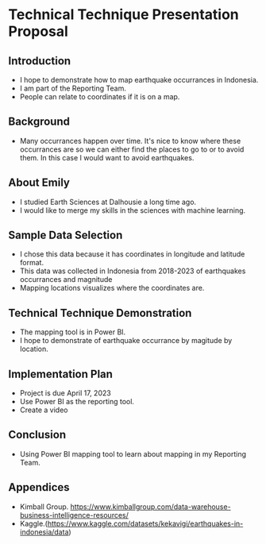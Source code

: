 # Technical Technique Presentation Proposal

## Introduction
- I hope to demonstrate how to map earthquake occurrances in Indonesia.
- I am part of the Reporting Team.  
- People can relate to coordinates if it is on a map.

## Background
- Many occurrances happen over time. It's nice to know where these occurrances are so we can either find the places to go to or to avoid them. In this case I would want to avoid earthquakes.


## About Emily
- I studied Earth Sciences at Dalhousie a long time ago.
- I would like to merge my skills in the sciences with machine learning.


## Sample Data Selection
- I chose this data because it has coordinates in longitude and latitude format.
- This data was collected in Indonesia from 2018-2023 of earthquakes occurrances and magnitude
- Mapping locations visualizes where the coordinates are.


## Technical Technique Demonstration
- The mapping tool is in Power BI.
- I hope to demonstrate of earthquake occurrance by magitude by location.

## Implementation Plan
- Project is due April 17, 2023
- Use Power BI as the reporting tool.
- Create a video

## Conclusion
- Using Power BI mapping tool to learn about mapping in my Reporting Team.

## Appendices
- Kimball Group. https://www.kimballgroup.com/data-warehouse-business-intelligence-resources/
- Kaggle.(https://www.kaggle.com/datasets/kekavigi/earthquakes-in-indonesia/data)

